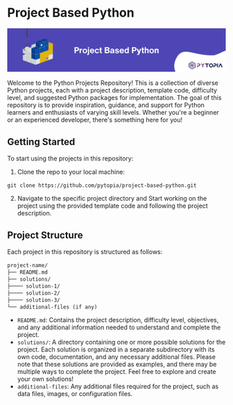 # Project Based Python

<img src="./images/banner.png" width="800"/>

Welcome to the Python Projects Repository! This is a collection of diverse Python projects, each with a project description, template code, difficulty level, and suggested Python packages for implementation. The goal of this repository is to provide inspiration, guidance, and support for Python learners and enthusiasts of varying skill levels. Whether you're a beginner or an experienced developer, there's something here for you!


## Getting Started

To start using the projects in this repository:

1. Clone the repo to your local machine:
```
git clone https://github.com/pytopia/project-based-python.git
```

2. Navigate to the specific project directory and Start working on the project using the provided template code and following the project description.

## Project Structure

Each project in this repository is structured as follows:
```
project-name/
├── README.md
├── solutions/
├──── solution-1/
├──── solution-2/
├──── solution-3/
└── additional-files (if any)
```

- `README.md`: Contains the project description, difficulty level, objectives, and any additional information needed to understand and complete the project.
- `solutions/`: A directory containing one or more possible solutions for the project. Each solution is organized in a separate subdirectory with its own code, documentation, and any necessary additional files. Please note that these solutions are provided as examples, and there may be multiple ways to complete the project. Feel free to explore and create your own solutions!
- `additional-files`: Any additional files required for the project, such as data files, images, or configuration files.
